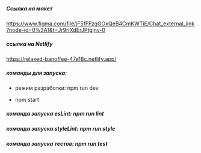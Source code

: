 ##### Cсылка на макет #####

https://www.figma.com/file/jF5fFFzgGOxQeB4CmKWTiE/Chat_external_link?node-id=0%3A1&t=Jr9rIXdErJPtgjnv-0

#####  ссылка на Netlify ##### 

https://relaxed-banoffee-47e18c.netlify.app/


##### команды для запуска: #####

* режим разработки:  npm run dev

* npm  start

##### команда запуска esLint:  npm run lint #####

##### команда запуска styleLint:  npm run style #####

##### команда запуска тестов:  npm run test #####
